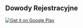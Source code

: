
## Dowody Rejestracyjne

<a href='https://play.google.com/store/apps/details?id=wkolendo.dowodyrejestracyjne&pcampaignid=MKT-Other-global-all-co-prtnr-py-PartBadge-Mar2515-1'><img alt='Get it on Google Play' src='https://play.google.com/intl/en_us/badges/images/generic/en_badge_web_generic.png'/></a>
